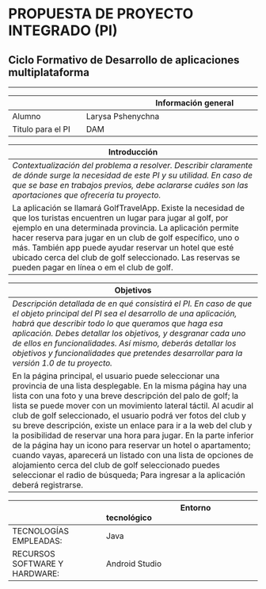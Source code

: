 # PROPUESTA DE PROYECTO INTEGRADO (PI) 
## Ciclo Formativo de Desarrollo de aplicaciones multiplataforma 
___________

| <img width=250/>  | <img width=140/>Información general <img width=410/> |
| ----- |:-------------------------------------------------------------------------------------------------------------------------------------- |
|Alumno   |  Larysa Pshenychna     |
|Titulo para el PI |      DAM          |

| Introducción                                                                                                                      |
|------------------------------------------------------------------------------------------------------------------------------------------|
|*Contextualización del problema a resolver. Describir claramente de dónde surge la necesidad de este PI y su utilidad. En caso de que se base en trabajos previos, debe aclararse cuáles son las aportaciones que ofrecería tu proyecto.*                                                                                                                         |
|La aplicación se llamará GolfTravelApp. Existe la necesidad de que los turistas encuentren un lugar para jugar al golf, por ejemplo en una determinada provincia. La aplicación permite hacer reserva para jugar en un club de golf específico, uno o más. También app puede ayudar reservar un hotel que esté ubicado cerca del club de golf seleccionado. Las reservas se pueden pagar en línea o em el club de golf. |

| Objetivos                                                                                                                     |
|------------------------------------------------------------------------------------------------------------------------------------------|
|*Descripción detallada de en qué consistirá el PI. En caso de que el objeto principal del PI sea el desarrollo de una aplicación, habrá que describir todo lo que queramos que haga esa aplicación. Debes detallar los objetivos, y desgranar cada uno de ellos en funcionalidades. Así mismo, deberás detallar los objetivos y funcionalidades que pretendes desarrollar para la versión 1.0 de tu proyecto.*                                                                                                                          |
|En la página principal, el usuario puede seleccionar una provincia de una lista desplegable. En la misma página hay una lista con una foto y una breve descripción del palo de golf; la lista se puede mover con un movimiento lateral táctil. Al acudir al club de golf seleccionado, el usuario podrá ver fotos del club y su breve descripción, existe un enlace para ir a la web del club y la posibilidad de reservar una hora para jugar. En la parte inferior de la página hay un icono para reservar un hotel o apartamento; cuando vayas, aparecerá un listado con una lista de opciones de alojamiento cerca del club de golf seleccionado puedes seleccionar el radio de búsqueda; Para ingresar a la aplicación deberá registrarse.|                                                             |
                                                                                                                                      
|<img width=200/>                      |<img width=150/>Entorno tecnológico <img width=400/>                                                                  |
|-------------------------------------|:-------------------------------------------------------------------------------------|
|TECNOLOGÍAS EMPLEADAS:               |Java                                                                                  |
|RECURSOS SOFTWARE Y HARDWARE:        |Android Studio                                                                        |
                                                                                                                                                     
